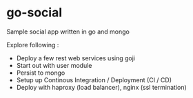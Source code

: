 go-social
=========

Sample social app written in go and mongo

Explore following :

- Deploy a few rest web services using goji
- Start out with user module
- Persist to mongo
- Setup up Continous Integration / Deployment (CI / CD)
- Deploy with haproxy (load balancer), nginx (ssl termination)

